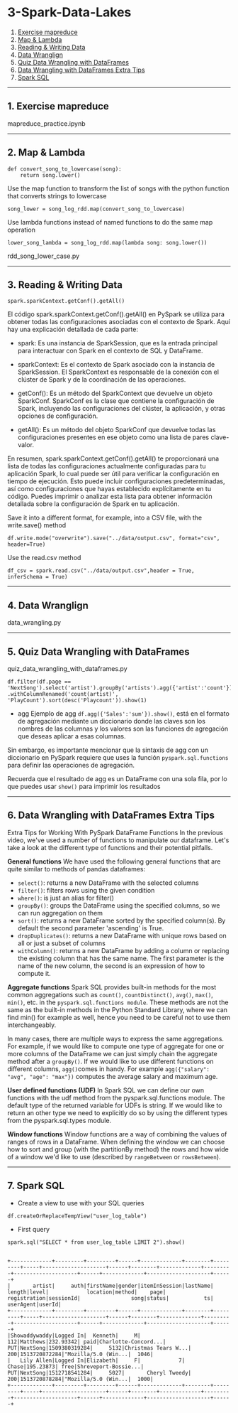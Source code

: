 # 3-Spark-Data-Lakes
1. [Exercise mapreduce](#schema1)
2. [Map & Lambda](#schema2)
3. [Reading & Writing Data](#schema3)
4. [Data Wranglign](#schema4)
5. [Quiz Data Wrangling with DataFrames](#schema5)
6. [Data Wrangling with DataFrames Extra Tips](#schema6)
7. [Spark SQL](#schema7)

<hr>
<a name='schema1'></a>

## 1. Exercise mapreduce
mapreduce_practice.ipynb

<hr>
<a name='schema2'></a>

## 2. Map & Lambda
```
def convert_song_to_lowercase(song):
    return song.lower()
``` 

Use the map function to transform the list of songs with the python function that converts strings to lowercase
```
song_lower = song_log_rdd.map(convert_song_to_lowercase)
```
Use lambda functions instead of named functions to do the same map operation
```
lower_song_lambda = song_log_rdd.map(lambda song: song.lower())
```
rdd_song_lower_case.py

<hr>
<a name='schema3'></a>

## 3. Reading & Writing Data

```
spark.sparkContext.getConf().getAll()
```

El código spark.sparkContext.getConf().getAll() en PySpark se utiliza para obtener todas las configuraciones asociadas 
con el contexto de Spark. Aquí hay una explicación detallada de cada parte:

- spark: Es una instancia de SparkSession, que es la entrada principal para interactuar con Spark en el contexto de SQL 
y DataFrame.

- sparkContext: Es el contexto de Spark asociado con la instancia de SparkSession. El SparkContext es responsable de 
la conexión con el clúster de Spark y de la coordinación de las operaciones.

- getConf(): Es un método del SparkContext que devuelve un objeto SparkConf. SparkConf es la clase que contiene 
la configuración de Spark, incluyendo las configuraciones del clúster, la aplicación, y otras opciones de configuración.

- getAll(): Es un método del objeto SparkConf que devuelve todas las configuraciones presentes en ese objeto 
como una lista de pares clave-valor.

En resumen, spark.sparkContext.getConf().getAll() te proporcionará una lista de todas las configuraciones actualmente 
configuradas para tu aplicación Spark, lo cual puede ser útil para verificar la configuración en tiempo de ejecución. 
Esto puede incluir configuraciones predeterminadas, así como configuraciones que hayas establecido explícitamente en 
tu código. Puedes imprimir o analizar esta lista para obtener información detallada sobre la configuración de Spark en 
tu aplicación.


Save it into a different format, for example, into a CSV file, with the write.save() method
```
df.write.mode("overwrite").save("../data/output.csv", format="csv", header=True)
```

Use the read.csv method
```
df_csv = spark.read.csv("../data/output.csv",header = True, inferSchema = True)
```
<hr>
<a name='schema4'></a>

## 4. Data Wranglign

data_wrangling.py

<hr>
<a name='schema5'></a>

## 5. Quiz Data Wrangling with DataFrames

quiz_data_wrangling_with_dataframes.py

```
df.filter(df.page == 'NextSong').select('artist').groupBy('artists').agg({'artist':'count'})\
.withColumnRenamed('count(artist)', 'PlayCount').sort(desc('Playcount')).show(1)
```

- agg
Ejemplo de agg `df.agg({'Sales':'sum'}).show()`, está en el formato de agregación mediante 
un diccionario donde las claves son los nombres de las columnas y los valores son las funciones de agregación 
que deseas aplicar a esas columnas.

Sin embargo, es importante mencionar que la sintaxis de agg con un diccionario en PySpark requiere que uses 
la función `pyspark.sql.functions`  para definir las operaciones de agregación.

Recuerda que el resultado de agg es un DataFrame con una sola fila, por lo que puedes usar `show()` 
para imprimir los resultados



<hr>
<a name='schema6'></a>

## 6. Data Wrangling with DataFrames Extra Tips

Extra Tips for Working With PySpark DataFrame Functions
In the previous video, we've used a number of functions to manipulate our dataframe. Let's take a look at the 
different type of functions and their potential pitfalls.

**General functions**
We have used the following general functions that are quite similar to methods of pandas dataframes:


- `select()`: returns a new DataFrame with the selected columns
- `filter()`: filters rows using the given condition
- `where()`: is just an alias for filter()
- `groupBy()`: groups the DataFrame using the specified columns, so we can run aggregation on them
- `sort()`: returns a new DataFrame sorted by the specified column(s). By default the second parameter 'ascending' 
is True.
- `dropDuplicates()`: returns a new DataFrame with unique rows based on all or just a subset of columns
- `withColumn()`: returns a new DataFrame by adding a column or replacing the existing column that has the same name. 
The first parameter is the name of the new column, the second is an expression of how to compute it.

**Aggregate functions**
Spark SQL provides built-in methods for the most common aggregations such as `count()`, `countDistinct()`, 
`avg()`, `max()`, `min()`, etc. in the `pyspark.sql.functions module`. These methods are not the same as the 
built-in methods in the Python Standard Library, where we can find min() for example as well, hence you need to be 
careful not to use them interchangeably.

In many cases, there are multiple ways to express the same aggregations. For example, if we would like to compute 
one type of aggregate for one or more columns of the DataFrame we can just simply chain the aggregate method after 
a `groupBy()`. If we would like to use different functions on different columns, `agg()`comes in handy. 
For example `agg({"salary": "avg", "age": "max"})` computes the average salary and maximum age.

**User defined functions (UDF)**
In Spark SQL we can define our own functions with the udf method from the pyspark.sql.functions module. 
The default type of the returned variable for UDFs is string. If we would like to return an other type we need to 
explicitly do so by using the different types from the pyspark.sql.types module.

**Window functions**
Window functions are a way of combining the values of ranges of rows in a DataFrame. When defining the window we 
can choose how to sort and group (with the partitionBy method) the rows and how wide of a window we'd like to use 
(described by `rangeBetween` or `rowsBetween`).



<hr>
<a name='schema7'></a>

## 7. Spark SQL


- Create a view to use with your SQL queries

```
df.createOrReplaceTempView("user_log_table")
```

- First query
```
spark.sql("SELECT * from user_log_table LIMIT 2").show()
```

```

+-------------+---------+---------+------+-------------+--------+---------+-----+--------------------+------+--------+-------------+---------+--------------------+------+-------------+--------------------+------+
|       artist|     auth|firstName|gender|itemInSession|lastName|   length|level|            location|method|    page| registration|sessionId|                song|status|           ts|           userAgent|userId|
+-------------+---------+---------+------+-------------+--------+---------+-----+--------------------+------+--------+-------------+---------+--------------------+------+-------------+--------------------+------+
|Showaddywaddy|Logged In|  Kenneth|     M|          112|Matthews|232.93342| paid|Charlotte-Concord...|   PUT|NextSong|1509380319284|     5132|Christmas Tears W...|   200|1513720872284|"Mozilla/5.0 (Win...|  1046|
|   Lily Allen|Logged In|Elizabeth|     F|            7|   Chase|195.23873| free|Shreveport-Bossie...|   PUT|NextSong|1512718541284|     5027|       Cheryl Tweedy|   200|1513720878284|"Mozilla/5.0 (Win...|  1000|
+-------------+---------+---------+------+-------------+--------+---------+-----+--------------------+------+--------+-------------+---------+--------------------+------+-------------+--------------------+------+

```




